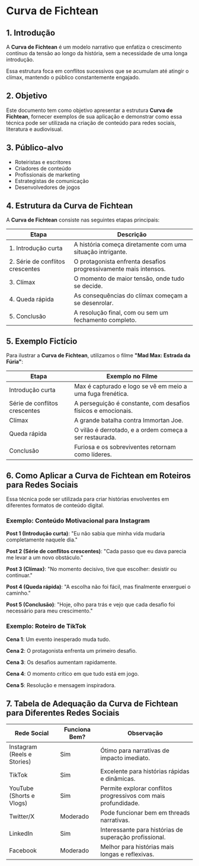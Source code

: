 # Curva de Fichtean

## 1. Introdução
A **Curva de Fichtean** é um modelo narrativo que enfatiza o crescimento contínuo da tensão ao longo da história, sem a necessidade de uma longa introdução. 

Essa estrutura foca em conflitos sucessivos que se acumulam até atingir o clímax, mantendo o público constantemente engajado.

## 2. Objetivo
Este documento tem como objetivo apresentar a estrutura **Curva de Fichtean**, fornecer exemplos de sua aplicação e demonstrar como essa técnica pode ser utilizada na criação de conteúdo para redes sociais, literatura e audiovisual.

## 3. Público-alvo
- Roteiristas e escritores
- Criadores de conteúdo
- Profissionais de marketing
- Estrategistas de comunicação
- Desenvolvedores de jogos

## 4. Estrutura da Curva de Fichtean
A **Curva de Fichtean** consiste nas seguintes etapas principais:

| Etapa | Descrição |
|-------|------------|
| 1. Introdução curta | A história começa diretamente com uma situação intrigante. |
| 2. Série de conflitos crescentes | O protagonista enfrenta desafios progressivamente mais intensos. |
| 3. Clímax | O momento de maior tensão, onde tudo se decide. |
| 4. Queda rápida | As consequências do clímax começam a se desenrolar. |
| 5. Conclusão | A resolução final, com ou sem um fechamento completo. |

## 5. Exemplo Fictício
Para ilustrar a **Curva de Fichtean**, utilizamos o filme **"Mad Max: Estrada da Fúria"**:

| Etapa | Exemplo no Filme |
|-------|-----------------|
| Introdução curta | Max é capturado e logo se vê em meio a uma fuga frenética. |
| Série de conflitos crescentes | A perseguição é constante, com desafios físicos e emocionais. |
| Clímax | A grande batalha contra Immortan Joe. |
| Queda rápida | O vilão é derrotado, e a ordem começa a ser restaurada. |
| Conclusão | Furiosa e os sobreviventes retornam como líderes. |

## 6. Como Aplicar a Curva de Fichtean em Roteiros para Redes Sociais
Essa técnica pode ser utilizada para criar histórias envolventes em diferentes formatos de conteúdo digital.

### Exemplo: Conteúdo Motivacional para Instagram
**Post 1 (Introdução curta)**: "Eu não sabia que minha vida mudaria completamente naquele dia."

**Post 2 (Série de conflitos crescentes)**: "Cada passo que eu dava parecia me levar a um novo obstáculo."

**Post 3 (Clímax)**: "No momento decisivo, tive que escolher: desistir ou continuar."

**Post 4 (Queda rápida)**: "A escolha não foi fácil, mas finalmente enxerguei o caminho."

**Post 5 (Conclusão)**: "Hoje, olho para trás e vejo que cada desafio foi necessário para meu crescimento."

### Exemplo: Roteiro de TikTok
**Cena 1**: Um evento inesperado muda tudo.

**Cena 2**: O protagonista enfrenta um primeiro desafio.

**Cena 3**: Os desafios aumentam rapidamente.

**Cena 4**: O momento crítico em que tudo está em jogo.

**Cena 5**: Resolução e mensagem inspiradora.

## 7. Tabela de Adequação da Curva de Fichtean para Diferentes Redes Sociais

| Rede Social | Funciona Bem? | Observação |
|------------|--------------|--------------|
| Instagram (Reels e Stories) | Sim | Ótimo para narrativas de impacto imediato. |
| TikTok | Sim | Excelente para histórias rápidas e dinâmicas. |
| YouTube (Shorts e Vlogs) | Sim | Permite explorar conflitos progressivos com mais profundidade. |
| Twitter/X | Moderado | Pode funcionar bem em threads narrativas. |
| LinkedIn | Sim | Interessante para histórias de superação profissional. |
| Facebook | Moderado | Melhor para histórias mais longas e reflexivas. |

